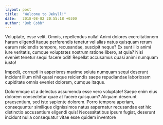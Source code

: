 ```yaml
---
layout: post
title:  "Welcome to Jekyll!"
date:   2018-08-02 20:55:18 +0300
author: "Bob Cobb"
---
```

Voluptate, esse velit. Omnis, repellendus nulla! Animi dolores exercitationem harum eligendi itaque perferendis tenetur vel alias natus quisquam rerum earum reiciendis tempore, recusandae, suscipit neque? Ex sunt illo animi iure veritatis, cumque voluptates nostrum ratione libero, at quia? Nisi eveniet tenetur sequi facere odit! Repellat accusamus quasi animi numquam iusto!

Impedit, corrupti in asperiores maxime soluta numquam sequi deserunt incidunt illum nihil quasi neque reiciendis saepe repudiandae laboriosam cupiditate omnis eveniet dolorem, cumque itaque. 

Doloremque ut a delectus assumenda esse vero voluptate! Saepe enim eius dolorem consectetur quae at facere quisquam? Aliquam deserunt praesentium, sed iste sapiente dolorem. Porro tempora aperiam, consequuntur similique dignissimos natus aspernatur recusandae est hic distinctio accusantium eligendi quis! Necessitatibus ipsum fugiat, deserunt incidunt nulla consequatur vitae esse quidem inventore